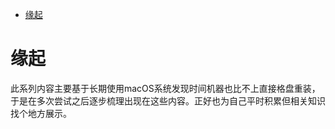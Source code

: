 <!--ts-->
* [缘起](#缘起)

<!-- Created by https://github.com/ekalinin/github-markdown-toc -->
<!-- Added by: runner, at: Tue Jun  7 12:17:22 UTC 2022 -->

<!--te-->
# 缘起

此系列内容主要基于长期使用macOS系统发现时间机器也比不上直接格盘重装，于是在多次尝试之后逐步梳理出现在这些内容。正好也为自己平时积累但相关知识找个地方展示。
